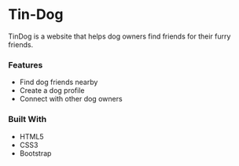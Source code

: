 # Tin-Dog

<p> TinDog is a website that helps dog owners find friends for their furry friends.</p>

<h3>Features</h3>
<ul>
<li>Find dog friends nearby
<li>Create a dog profile
 <li>Connect with other dog owners
</ul>
<h3>Built With</h3>
<ul>
<li> HTML5</li>
 <li>CSS3</li>
<li>Bootstrap</li>
</ul>
